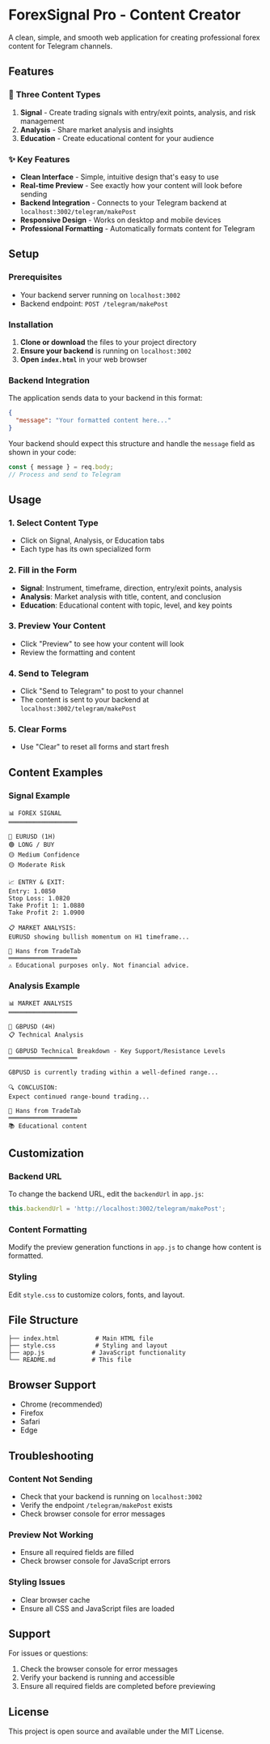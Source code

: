 # ForexSignal Pro - Content Creator

A clean, simple, and smooth web application for creating professional forex content for Telegram channels.

## Features

### 🎯 **Three Content Types**

1. **Signal** - Create trading signals with entry/exit points, analysis, and risk management
2. **Analysis** - Share market analysis and insights
3. **Education** - Create educational content for your audience

### ✨ **Key Features**

- **Clean Interface** - Simple, intuitive design that's easy to use
- **Real-time Preview** - See exactly how your content will look before sending
- **Backend Integration** - Connects to your Telegram backend at `localhost:3002/telegram/makePost`
- **Responsive Design** - Works on desktop and mobile devices
- **Professional Formatting** - Automatically formats content for Telegram

## Setup

### Prerequisites

- Your backend server running on `localhost:3002`
- Backend endpoint: `POST /telegram/makePost`

### Installation

1. **Clone or download** the files to your project directory
2. **Ensure your backend** is running on `localhost:3002`
3. **Open `index.html`** in your web browser

### Backend Integration

The application sends data to your backend in this format:

```json
{
  "message": "Your formatted content here..."
}
```

Your backend should expect this structure and handle the `message` field as shown in your code:

```javascript
const { message } = req.body;
// Process and send to Telegram
```

## Usage

### 1. **Select Content Type**
- Click on Signal, Analysis, or Education tabs
- Each type has its own specialized form

### 2. **Fill in the Form**
- **Signal**: Instrument, timeframe, direction, entry/exit points, analysis
- **Analysis**: Market analysis with title, content, and conclusion
- **Education**: Educational content with topic, level, and key points

### 3. **Preview Your Content**
- Click "Preview" to see how your content will look
- Review the formatting and content

### 4. **Send to Telegram**
- Click "Send to Telegram" to post to your channel
- The content is sent to your backend at `localhost:3002/telegram/makePost`

### 5. **Clear Forms**
- Use "Clear" to reset all forms and start fresh

## Content Examples

### Signal Example
```
📊 FOREX SIGNAL
═══════════════════

🎯 EURUSD (1H)
🟢 LONG / BUY
🟡 Medium Confidence
🟡 Moderate Risk

📈 ENTRY & EXIT:
Entry: 1.0850
Stop Loss: 1.0820
Take Profit 1: 1.0880
Take Profit 2: 1.0900

📋 MARKET ANALYSIS:
EURUSD showing bullish momentum on H1 timeframe...

👤 Hans from TradeTab
═══════════════════
⚠️ Educational purposes only. Not financial advice.
```

### Analysis Example
```
📊 MARKET ANALYSIS
═══════════════════

🎯 GBPUSD (4H)
📋 Technical Analysis

📝 GBPUSD Technical Breakdown - Key Support/Resistance Levels
═══════════════════

GBPUSD is currently trading within a well-defined range...

🔍 CONCLUSION:
Expect continued range-bound trading...

👤 Hans from TradeTab
═══════════════════
📚 Educational content
```

## Customization

### Backend URL
To change the backend URL, edit the `backendUrl` in `app.js`:

```javascript
this.backendUrl = 'http://localhost:3002/telegram/makePost';
```

### Content Formatting
Modify the preview generation functions in `app.js` to change how content is formatted.

### Styling
Edit `style.css` to customize colors, fonts, and layout.

## File Structure

```
├── index.html          # Main HTML file
├── style.css           # Styling and layout
├── app.js             # JavaScript functionality
└── README.md          # This file
```

## Browser Support

- Chrome (recommended)
- Firefox
- Safari
- Edge

## Troubleshooting

### Content Not Sending
- Check that your backend is running on `localhost:3002`
- Verify the endpoint `/telegram/makePost` exists
- Check browser console for error messages

### Preview Not Working
- Ensure all required fields are filled
- Check browser console for JavaScript errors

### Styling Issues
- Clear browser cache
- Ensure all CSS and JavaScript files are loaded

## Support

For issues or questions:
1. Check the browser console for error messages
2. Verify your backend is running and accessible
3. Ensure all required fields are completed before previewing

## License

This project is open source and available under the MIT License.
